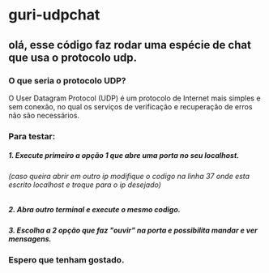 # guri-udpchat

## olá, esse código faz rodar uma espécie de chat que usa o protocolo udp.
### O que seria o protocolo UDP?
O User Datagram Protocol (UDP) é um protocolo de Internet mais simples e sem conexão, no qual os serviços de verificação e recuperação de erros não são necessários.

### Para testar:
##### 1. Execute primeiro a opção 1 que abre uma porta no seu localhost.
###### (caso queira abrir em outro ip modifique o codigo na linha 37 onde esta escrito localhost e troque para o ip desejado)
##### 2. Abra outro terminal e execute o mesmo codigo.
##### 3. Escolha a 2 opção que faz "ouvir" na porta e possibilita mandar e ver mensagens.

### Espero que tenham gostado.
